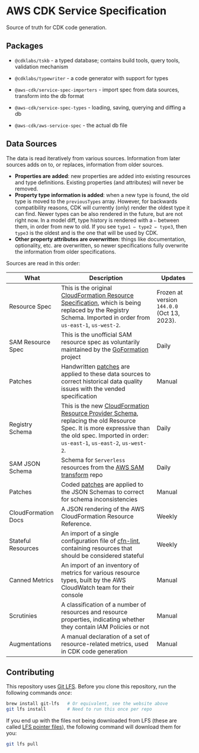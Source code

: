 # AWS CDK Service Specification

Source of truth for CDK code generation.

## Packages

- `@cdklabs/tskb` - a typed database; contains build tools, query tools, validation mechanism
- `@cdklabs/typewriter` - a code generator with support for types

- `@aws-cdk/service-spec-importers` - import spec from data sources, transform into the db format
- `@aws-cdk/service-spec-types` - loading, saving, querying and diffing a db
- `@aws-cdk/aws-service-spec` - the actual db file

## Data Sources

The data is read iteratively from various sources. Information from later sources adds on to, or replaces, information
from older sources.

- **Properties are added**: new properties are added into existing resources and type definitions. Existing properties (and attributes)
  will never be removed.
- **Property type information is added**: when a new type is found, the old type is moved to the `previousTypes` array.
  However, for backwards compatibility reasons, CDK will currently (only) render the oldest type it can find. Newer types can
  be also rendered in the future, but are not right now. In a model diff, type history is rendered with a `⇐` between them, in order
  from new to old. If you see `type1 ⇐ type2 ⇐ type3`, then `type3` is the oldest and is the one that will be used by CDK.
- **Other property attributes are overwritten**: things like documentation, optionality, etc. are overwritten, so newer specifications
  fully overwrite the information from older specifications.

Sources are read in this order:

| What                | Description                                                                                                                                                                                                                                                                               | Updates                                     |
| ------------------- | ----------------------------------------------------------------------------------------------------------------------------------------------------------------------------------------------------------------------------------------------------------------------------------------- | ------------------------------------------- |
| Resource Spec       | This is the original [CloudFormation Resource Specification](https://docs.aws.amazon.com/AWSCloudFormation/latest/UserGuide/cfn-resource-specification.html), which is being replaced by the Registry Schema. Imported in order from `us-east-1`, `us-west-2`.                            | Frozen at version `144.0.0` (Oct 13, 2023). |
| SAM Resource Spec   | This is the unofficial SAM resource spec as voluntarily maintained by the [GoFormation](https://github.com/awslabs/goformation) project                                                                                                                                                   | Daily                                       |
| Patches             | Handwritten [patches](https://github.com/cdklabs/awscdk-service-spec/tree/main/sources/CloudFormationResourceSpecification/us-east-1/000_cloudformation) are applied to these data sources to correct historical data quality issues with the vended specification                        | Manual                                      |
| Registry Schema     | This is the new [CloudFormation Resource Provider Schema](https://docs.aws.amazon.com/AWSCloudFormation/latest/UserGuide/resource-type-schemas.html), replacing the old Resource Spec. It is more expressive than the old spec. Imported in order: `us-east-1`, `us-east-2`, `us-west-2`. | Daily                                       |
| SAM JSON Schema     | Schema for `Serverless` resources from the [AWS SAM transform](https://github.com/aws/serverless-application-model/tree/develop) repo                                                                                                                                                     | Daily                                       |
| Patches             | Coded [patches](https://github.com/cdklabs/awscdk-service-spec/tree/rix0rrr-patch-1/packages/%40aws-cdk/service-spec-importers/src/patches) are applied to the JSON Schemas to correct for schema inconsistencies                                                                         | Manual                                      |
| CloudFormation Docs | A JSON rendering of the AWS CloudFormation Resource Reference.                                                                                                                                                                                                                            | Weekly                                      |
| Stateful Resources  | An import of a single configuration file of [cfn-lint](https://github.com/aws-cloudformation/cfn-lint), containing resources that should be considered stateful                                                                                                                           | Weekly                                      |
| Canned Metrics      | An import of an inventory of metrics for various resource types, built by the AWS CloudWatch team for their console                                                                                                                                                                       | Manual                                      |
| Scrutinies          | A classification of a number of resources and resource properties, indicating whether they contain IAM Policies or not                                                                                                                                                                    | Manual                                      |
| Augmentations       | A manual declaration of a set of resource-related metrics, used in CDK code generation                                                                                                                                                                                                    | Manual                                      |

## Contributing

This repository uses [Git LFS](https://git-lfs.com/). Before you clone this repository, run the following commands
*once*:

```sh
brew install git-lfs   # Or equivalent, see the website above
git lfs install        # Need to run this once per repo
```

If you end up with the files not being downloaded from LFS
(these are called [LFS pointer files](https://github.com/git-lfs/git-lfs/wiki/Tutorial#lfs-pointer-files-advanced)),
the following command will download them for you:

```sh
git lfs pull
```
